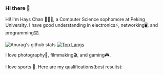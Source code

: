### Hi there 👋

Hi! I'm Hays Chan 👨🏻‍💻, a Computer Science sophomore at Peking University. I have good understanding in electronics⚡️, networking🖥, and programming⌨️. 

![Anurag's github stats](https://github-readme-stats.vercel.app/api?username=hayschan&count_private=true&show_icons=true)
[![Top Langs](https://github-readme-stats.vercel.app/api/top-langs/?username=hayschan&layout=compact)](https://github.com/anuraghazra/github-readme-stats)

I love photography📸, filmmaking🎬, and gaming🎮.

I love sports 🌊. Here are my qualifications(best results):


